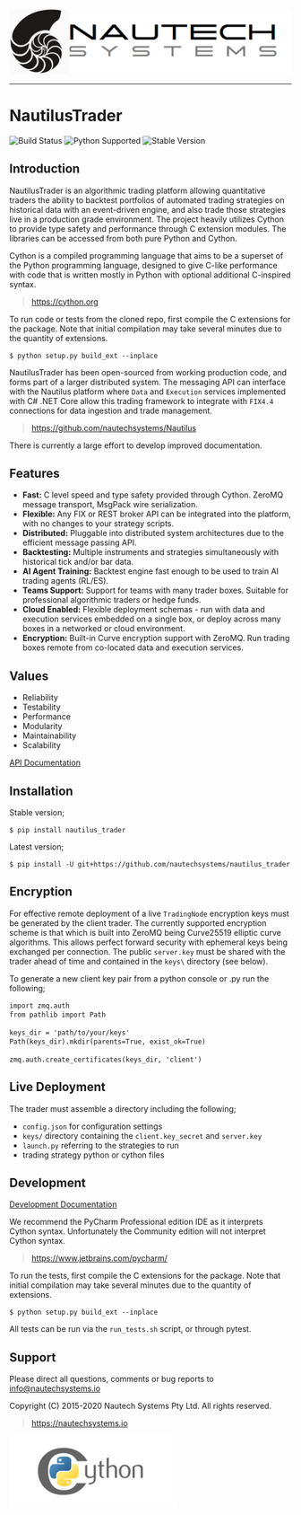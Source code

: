 ![Nautech Systems](https://github.com/nautechsystems/nautilus_trader/blob/master/docs/artwork/ns-logo.png?raw=true "logo")

----------

# NautilusTrader

![Build Status](![.github/workflows/build.yml](https://github.com/nautechsystems/nautilus_trader/workflows/.github/workflows/build.yml/badge.svg))
![Python Supported](https://img.shields.io/pypi/pyversions/nautilus_trader)
![Stable Version](https://img.shields.io/pypi/v/nautilus_trader)

## Introduction

NautilusTrader is an algorithmic trading platform allowing quantitative traders
the ability to backtest portfolios of automated trading strategies on historical
data with an event-driven engine, and also trade those strategies live in a
production grade environment. The project heavily utilizes Cython to provide
type safety and performance through C extension modules. The libraries can be
accessed from both pure Python and Cython.

Cython is a compiled programming language that aims to be a superset of the
Python programming language, designed to give C-like performance with code that
is written mostly in Python with optional additional C-inspired syntax.
> https://cython.org

To run code or tests from the cloned repo, first compile the C extensions for the package.
Note that initial compilation may take several minutes due to the quantity of extensions.

    $ python setup.py build_ext --inplace

NautilusTrader has been open-sourced from working production code, and forms
part of a larger distributed system. The messaging API can interface with the Nautilus platform
where `Data` and `Execution` services implemented with C# .NET Core allow this trading framework
to integrate with `FIX4.4` connections for data ingestion and trade management.

> https://github.com/nautechsystems/Nautilus

There is currently a large effort to develop improved documentation.

## Features
* **Fast:** C level speed and type safety provided through Cython. ZeroMQ message transport, MsgPack wire serialization.
* **Flexible:** Any FIX or REST broker API can be integrated into the platform, with no changes to your strategy scripts.
* **Distributed:** Pluggable into distributed system architectures due to the efficient message passing API.
* **Backtesting:** Multiple instruments and strategies simultaneously with historical tick and/or bar data.
* **AI Agent Training:** Backtest engine fast enough to be used to train AI trading agents (RL/ES).
* **Teams Support:** Support for teams with many trader boxes. Suitable for professional algorithmic traders or hedge funds.
* **Cloud Enabled:** Flexible deployment schemas - run with data and execution services embedded on a single box, or deploy across many boxes in a networked or cloud environment.
* **Encryption:** Built-in Curve encryption support with ZeroMQ. Run trading boxes remote from co-located data and execution services.

## Values
* Reliability
* Testability
* Performance
* Modularity
* Maintainability
* Scalability

[API Documentation](https://nautechsystems.io/nautilus/api)

## Installation
Stable version;

    $ pip install nautilus_trader


Latest version;

    $ pip install -U git+https://github.com/nautechsystems/nautilus_trader


## Encryption
For effective remote deployment of a live ```TradingNode``` encryption keys must be generated by the
client trader. The currently supported encryption scheme is that which is built into ZeroMQ
being Curve25519 elliptic curve algorithms. This allows perfect forward security with ephemeral keys
being exchanged per connection. The public ```server.key``` must be shared with the trader ahead of
time and contained in the ```keys\``` directory (see below).

To generate a new client key pair from a python console or .py run the following;

    import zmq.auth
    from pathlib import Path

    keys_dir = 'path/to/your/keys'
    Path(keys_dir).mkdir(parents=True, exist_ok=True)

    zmq.auth.create_certificates(keys_dir, 'client')

## Live Deployment
The trader must assemble a directory including the following;

- ```config.json``` for configuration settings
- ```keys/``` directory containing the ```client.key_secret``` and ```server.key```
- ```launch.py``` referring to the strategies to run
- trading strategy python or cython files

## Development
[Development Documentation](docs/development/)

We recommend the PyCharm Professional edition IDE as it interprets Cython syntax.
Unfortunately the Community edition will not interpret Cython syntax.

> https://www.jetbrains.com/pycharm/

To run the tests, first compile the C extensions for the package. Note that
initial compilation may take several minutes due to the quantity of extensions.

    $ python setup.py build_ext --inplace

All tests can be run via the `run_tests.sh` script, or through pytest.

## Support
Please direct all questions, comments or bug reports to info@nautechsystems.io

Copyright (C) 2015-2020 Nautech Systems Pty Ltd. All rights reserved.

> https://nautechsystems.io

![Cython](https://github.com/nautechsystems/nautilus_trader/blob/master/docs/artwork/cython-logo.png?raw=true "cython")
